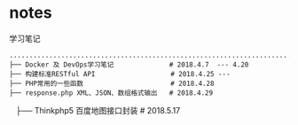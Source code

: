 # notes
学习笔记

    ...............................................................................
    ├── Docker 及 DevOps学习笔记              # 2018.4.7  --- 4.20
    ├── 构建标准RESTful API                   # 2018.4.25 --- 
    ├── PHP常用的一些函数                      # 2018.4.28
    ├── response.php XML、JSON、数组格式输出   # 2018.4.29
    ├── Thinkphp5 百度地图接口封装             # 2018.5.17 

